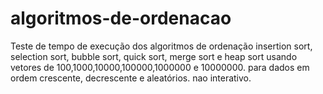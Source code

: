 # algoritmos-de-ordenacao
Teste de tempo de execução dos algoritmos de ordenação insertion sort, selection sort, bubble sort, quick sort, merge sort e heap sort usando vetores de 100,1000,10000,100000,1000000 e 10000000. para dados em ordem crescente, decrescente e aleatórios. nao interativo.
